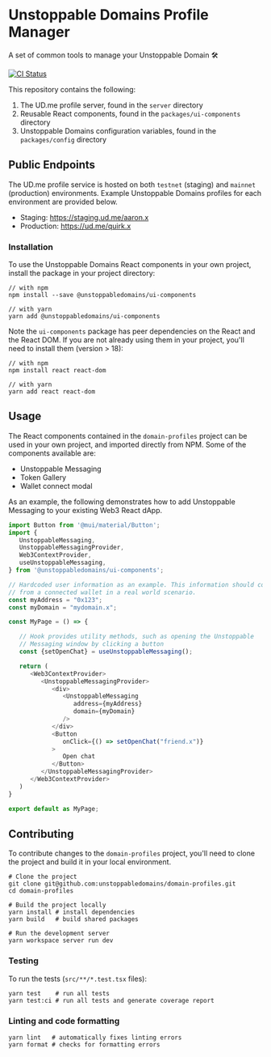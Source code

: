 # Unstoppable Domains Profile Manager

A set of common tools to manage your Unstoppable Domain 🛠️

[![CI Status](https://github.com/unstoppabledomains/domain-profiles/actions/workflows/push.yml/badge.svg)](https://github.com/unstoppabledomains/domain-profiles/actions/workflows/push.yml)

This repository contains the following:

1. The UD.me profile server, found in the `server` directory
1. Reusable React components, found in the `packages/ui-components` directory
1. Unstoppable Domains configuration variables, found in the `packages/config`
   directory

## Public Endpoints

The UD.me profile service is hosted on both `testnet` (staging) and `mainnet`
(production) environments. Example Unstoppable Domains profiles for each
environment are provided below.

- Staging: https://staging.ud.me/aaron.x
- Production: https://ud.me/quirk.x

### Installation

To use the Unstoppable Domains React components in your own project, install the
package in your project directory:

```shell
// with npm
npm install --save @unstoppabledomains/ui-components

// with yarn
yarn add @unstoppabledomains/ui-components
```

Note the `ui-components` package has peer dependencies on the React and the
React DOM. If you are not already using them in your project, you'll need to
install them (version > 18):

```shell
// with npm
npm install react react-dom

// with yarn
yarn add react react-dom
```

## Usage

The React components contained in the `domain-profiles` project can be used in
your own project, and imported directly from NPM. Some of the components
available are:

- Unstoppable Messaging
- Token Gallery
- Wallet connect modal

As an example, the following demonstrates how to add Unstoppable Messaging to your
existing Web3 React dApp.

```typescript
import Button from '@mui/material/Button';
import {
   UnstoppableMessaging,
   UnstoppableMessagingProvider,
   Web3ContextProvider,
   useUnstoppableMessaging,
} from '@unstoppabledomains/ui-components';

// Hardcoded user information as an example. This information should come
// from a connected wallet in a real world scenario.
const myAddress = "0x123";
const myDomain = "mydomain.x";

const MyPage = () => {

   // Hook provides utility methods, such as opening the Unstoppable
   // Messaging window by clicking a button
   const {setOpenChat} = useUnstoppableMessaging();

   return (
      <Web3ContextProvider>
         <UnstoppableMessagingProvider>
            <div>
               <UnstoppableMessaging
                  address={myAddress}
                  domain={myDomain}
               />
            </div>
            <Button
               onClick={() => setOpenChat("friend.x")}
            >
               Open chat
            </Button>
         </UnstoppableMessagingProvider>
      </Web3ContextProvider>
   )
}

export default as MyPage;
```

## Contributing

To contribute changes to the `domain-profiles` project, you'll need to clone the
project and build it in your local environment.

```shell
# Clone the project
git clone git@github.com:unstoppabledomains/domain-profiles.git
cd domain-profiles

# Build the project locally
yarn install # install dependencies
yarn build   # build shared packages

# Run the development server
yarn workspace server run dev
```

### Testing

To run the tests (`src/**/*.test.tsx` files):

```shell
yarn test    # run all tests
yarn test:ci # run all tests and generate coverage report
```

### Linting and code formatting

```shell
yarn lint   # automatically fixes linting errors
yarn format # checks for formatting errors
```
